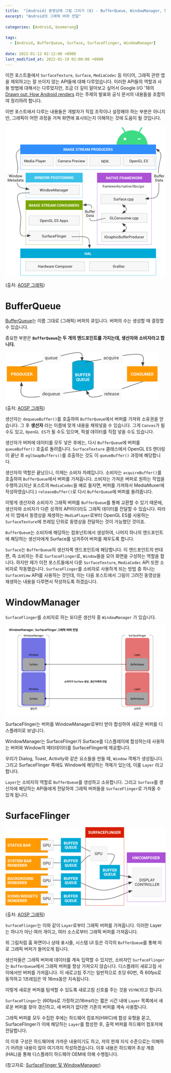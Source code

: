 ```yaml
---
title:  "[Android] 동영상에 그림 그리기 (8) - BufferQueue, WindowManager, SurfaceFlinger"
excerpt: "Android의 그래픽 버퍼 전달"

categories: [Android, boomerang]

tags:
  - [Android, BufferQueue, Surface, SurfaceFlinger, WindowManager]
 
date: 2022-01-12 02:12:00 +0900
last_modified_at: 2022-01-19 02:00:00 +0900
---
```


이전 포스트들에서 `SurfaceTexture`, `Surface`, `MediaCodec` 등 미디어, 그래픽 관련 앱을 제외하고는 잘 쓰이지 않는 API들에 대해 다루었습니다. 이러한 API들의 역할과 사용 방법에 대해서는 다루었지만, 조금 더 깊이 알아보고 싶어서 Google I/O '18의 [Drawn out: How Android renders](https://www.youtube.com/watch?v=zdQRIYOST64) 라는 주제의 발표와 공식 문서의 내용들을 조합하여 정리하려 합니다.

이번 포스트에서 다루는 내용들은 개발자가 직접 조작이나 설정해야 하는 부분은 아니지만, 그래픽이 어떤 과정을 거쳐 화면에 표시되는지 이해하는 것에 도움이 될 것입니다.

![arch](/assets/img/video_memo_8/arch.png)

(출처: [AOSP 그래픽](https://source.android.com/devices/graphics))

# BufferQueue

[BufferQueue](https://source.android.com/devices/graphics/arch-bq-gralloc)는 이름 그대로 (그래픽) 버퍼의 큐입니다. 버퍼의 수는 생성할 때 결정할 수 있습니다.

중요한 부분은 **`BufferQueue`는 두 개의 엔드포인트를 가지는데, 생산자와 소비자라고 합니다.**

![bufferqueue](/assets/img/video_memo_8/bufferqueue.png)

(출처: [AOSP 그래픽](https://source.android.com/devices/graphics))

생산자는 `dequeueBuffer()`를 호출하여 `BufferQueue`에서 버퍼를 가져와 소유권을 얻습니다. 그 후 **생산자** 라는 이름에 맞게 내용을 채워넣을 수 있습니다. 그게 `Canvas`가 될 수도 있고, `OpenGL ES`가 될 수도 있으며, 픽셀 데이터를 직접 넣을 수도 있습니다.

생산자가 버퍼에 데이터를 모두 넣은 후에는, 다시 `BufferQueue`에 버퍼를 `queueBuffer()` 호출로 돌려줍니다. `SurfaceTexture` 클래스에서 OpenGL ES 렌더링이 끝난 후 `eglSwapBuffers()`를 호출하는 것도 이 `queueBuffer()` 과정에 해당합니다.

생산자의 역할은 끝났으니, 이제는 소비자 차례입니다. 소비자는 `acquireBuffer()`를 호출하여 `BufferQueue`에서 버퍼를 가져옵니다. 소비자는 가져온 버퍼로 원하는 작업을 수행하고(지난 포스트의 `MediaCodec`을 예로 들자면, 버퍼를 가져와서 MediaMuxer에 작성하였습니다.) `releaseBuffer()`로 다시 `BufferQueue`에 버퍼를 돌려줍니다.

이렇게 생산자와 소비자가 그래픽 버퍼를 `BufferQueue`를 통해 교환할 수 있기 때문에, 생산자와 소비자가 다른 성격의 API이더라도 그래픽 데이터를 전달할 수 있습니다. 따라서 이 앱에서 동영상을 재생하는 `MediaPlayer`로부터 OpenGL ES를 사용하는 `SurfaceTexture`에 프레임 단위로 동영상을 전달하는 것이 가능했던 것이죠.

`BufferQueue`는 소비자에 해당하는 컴포넌트에서 생성하여, 나머지 하나의 엔드포인트에 해당하는 생산자에게 Surface를 넘겨주어 버퍼를 채우도록 합니다.

<!-- 그리고 이것이 Android의 Surface Compositor가 작동하는 방식입니다. -->

`Surface`는 `BufferQueue`의 생산자쪽 엔드포인트에 해당합니다. 이 엔드포인트의 반대편, 즉 소비자는 주로 `SurfaceFlinger`로, `Window`들을 모아 화면을 구성하는 역할을 합니다. 하지만 제가 이전 포스트들에서 다룬 `SurfaceTexture`, `MediaCodec` API 또한 소비자로 작동했습니다. `SurfaceFlinger`를 소비자로 사용하게 되는 방법 중 하나는 `SurfaceView` API를 사용하는 것인데, 이는 다음 포스트에서 그림이 그려진 동영상을 재생하는 내용을 다루면서 작성하도록 하겠습니다.

# WindowManager

`SurfaceFlinger`를 소비자로 하는 또다른 생산자 중 `WindowManager` 가 있습니다.

![windowmanager_surfaceflinger](/assets/img/video_memo_8/wisu.png)

SurfaceFlinger는 버퍼를 WindowManager로부터 받아 합성하여 새로운 버퍼를 디스플레이로 보냅니다.

WindowManager는 SurfaceFlinger가 Surface를 디스플레이에 합성하는데 사용하는 버퍼와 Window의 메타데이터를 SurfaceFlinger에 제공합니다.

우리가 Dialog, Toast, Activity와 같은 요소들을 만들 때, `Window` 객체가 생성됩니다. 그리고 SurfaceFlinger 쪽에도 Window에 해당하는 객체가 있는데, 이를 `Layer` 라고 합니다.

`Layer`는 소비자의 역할로 `BufferQueue`를 생성하고 소유합니다. 그리고 `Surface`를 생산자에 해당하는 API들에게 전달하여 그래픽 버퍼들을 `SurfaceFlinger`로 가져올 수 있게 됩니다.

# SurfaceFlinger

![surfaceflinger](/assets/img/video_memo_8/surfaceflinger.png)

(출처: [AOSP 그래픽](https://source.android.com/devices/graphics))

`SurfaceFlinger`는 이와 같이 `Layer`로부터 그래픽 버퍼를 가져옵니다. 이러한 Layer는 하나가 아닌 여러 개이고, 여러 소스로부터 그래픽 버퍼를 가져옵니다.

위 그림처럼 홈 화면이나 상태 표시줄, 시스템 UI 등은 각각의 `BufferQueue`를 통해 따로 그래픽 버퍼가 들어오게 됩니다.

생산자들은 그래픽 버퍼에 데이터를 계속 입력할 수 있지만, 소비자인 `SurfaceFlinger`는 `BufferQueue`에서 그래픽 버퍼를 항상 가져오지 않습니다. 디스플레이 새로고침 사이에서만 버퍼를 가져옵니다. 이 새로고침 주기는 일반적으로 초당 60번, 즉 60fps로 동작하고 1프레임은 약 16ms동안 지속됩니다.

이렇게 새로운 버퍼를 탐색할 수 있도록 새로고침 신호를 주는 것을 `VSYNC`라고 합니다.

`SurfaceFlinger`는 (60fps로 가정하고)16ms라는 짧은 시간 내에 `Layer` 목록에서 새로운 버퍼를 찾아 갱신하고, 새 버퍼가 없다면 기존의 버퍼를 계속 사용합니다.

그래픽 버퍼를 모두 수집한 후에는 하드웨어 컴포저(HWC)에 합성 유형을 묻고, SurfaceFlinger가 이에 해당하는 `Layer`를 합성한 후, 출력 버퍼를 하드웨어 컴포저에 전달합니다.

이 이후 구성은 하드웨어에 가까운 내용이기도 하고, 저의 현재 지식 수준으로는 이해하기 어려운 내용이 많아 여기까지 작성하겠습니다. 이후 내용은 하드웨어 추상 계층(HAL)을 통해 디스플레이 하드웨어 OEM에 의해 수행됩니다.

(참고자료: [SurfaceFlinger 및 WindowManager](https://source.android.com/devices/graphics/surfaceflinger-windowmanager))
